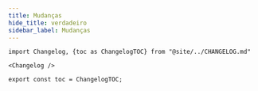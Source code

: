 ```yaml
---
title: Mudanças
hide_title: verdadeiro
sidebar_label: Mudanças
---
```


```mdx-code-block
import Changelog, {toc as ChangelogTOC} from "@site/../CHANGELOG.md"

<Changelog />

export const toc = ChangelogTOC;
```

